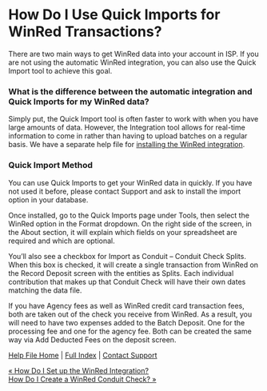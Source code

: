  How Do I Use Quick Imports for WinRed Transactions?
==========

There are two main ways to get WinRed data into your account in ISP. If you are not using the automatic WinRed integration, you can also use the Quick Import tool to achieve this goal.

### What is the difference between the automatic integration and Quick Imports for my WinRed data? ###

Simply put, the Quick Import tool is often faster to work with when you have large amounts of data. However, the Integration tool allows for real-time information to come in rather than having to upload batches on a regular basis. We have a separate help file for [installing the WinRed integration](https://ispolitical.com/how-do-i-set-up-the-winred-integration/).

### Quick Import Method ###

You can use Quick Imports to get your WinRed data in quickly. If you have not used it before, please contact Support and ask to install the import option in your database.

Once installed, go to the Quick Imports page under Tools, then select the WinRed option in the Format dropdown. On the right side of the screen, in the About section, it will explain which fields on your spreadsheet are required and which are optional. 

You’ll also see a checkbox for Import as Conduit – Conduit Check Splits. When this box is checked, it will create a single transaction from WinRed on the Record Deposit screen with the entities as Splits. Each individual contribution that makes up that Conduit Check will have their own dates matching the data file.

If you have Agency fees as well as WinRed credit card transaction fees, both are taken out of the check you receive from WinRed. As a result, you will need to have two expenses added to the Batch Deposit. One for the processing fee and one for the agency fee. Both can be created the same way via Add Deducted Fees on the deposit screen.

[Help File Home](/help/) | [Full Index](/Help-File-Directory/) | [Contact Support](mailto:support@ISPolitical.com)

[« How Do I Set up the WinRed Integration?](/How-Do-I-Set-Up-the-WinRed-Integration)  
[How Do I Create a WinRed Conduit Check? »](/How-Do-I-Create-a-WinRed-Conduit-Check)